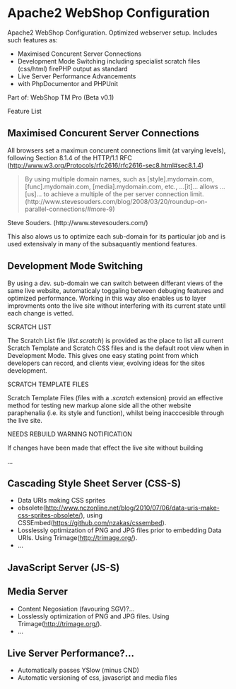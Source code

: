 Apache2 WebShop Configuration
=============================

Apache2 WebShop Configuration. Optimized webserver setup.
 Includes such features as:
 - Maximised Concurent Server Connections
 - Development Mode Switching
    including specialist scratch files (css/html)
    firePHP output as standard
 - Live Server Performance Advancements
 - with PhpDocumentor and PHPUnit

Part of: WebShop TM Pro (Beta v0.1)

Feature List

Maximised Concurent Server Connections
--------------------------------------

All browsers set a maximun concurent connections limit (at varying levels),
following Section 8.1.4 of the HTTP/1.1 RFC
(http://www.w3.org/Protocols/rfc2616/rfc2616-sec8.html#sec8.1.4)

<blockquote>By using multiple domain names, such as
[style].mydomain.com, [func].mydomain.com, [media].mydomain.com, etc., &hellip;[it]&hellip;
allows &hellip;[us]&hellip; to achieve a multiple of the per server connection limit.
(http://www.stevesouders.com/blog/2008/03/20/roundup-on-parallel-connections/#more-9)
</blockquote>
Steve Souders. (http://www.stevesouders.com/)

This also alows us to optimize each sub-domain for its particular job and is used
extensivaly in many of the subsaquantly mentiond features.

Development Mode Switching
--------------------------

By using a <em>dev.</em> sub-domain we can switch between differant views of
the same live website, automaticaly toggaling between debuging features and
optimized performance. Working in this way also enables us to layer improvments
onto the live site without interfering with its current state until each
change is vetted.

SCRATCH LIST

The Scratch List file (<em>list.scratch</em>) is provided as the
place to list all current Scratch Template and Scratch CSS files and is
the default root view when in Development Mode. This gives one easy
stating point from which developers can record, and clients view,
evolving ideas for the sites development.

SCRATCH TEMPLATE FILES

Scratch Template Files (files with a <em>.scratch</em> extension)
provid an effective method for testing new markup alone side all the
other website paraphenalia (i.e. its style and function), whilst being
inacccesible through the live site.

NEEDS REBUILD WARNING NOTIFICATION

If changes have been made that effect the live site without building

...

Cascading Style Sheet Server (CSS-S)
------------------------------------

 - Data URIs making CSS sprites
 - obsolete(http://www.nczonline.net/blog/2010/07/06/data-uris-make-css-sprites-obsolete/), using
CSSEmbed(https://github.com/nzakas/cssembed).
 - Losslessly optimization of PNG and JPG files prior to embedding Data URIs. Using
Trimage(http://trimage.org/).
 - ...

JavaScript Server (JS-S)
------------------------

Media Server
------------

 - Content Negosiation (favouring SGV)?...
 - Losslessly optimization of PNG and JPG files. Using Trimage(http://trimage.org/).
 - ...

Live Server Performance?...
---------------------------

 - Automatically passes YSlow (minus CND)
 - Automatic versioning of css, javascript and media files
